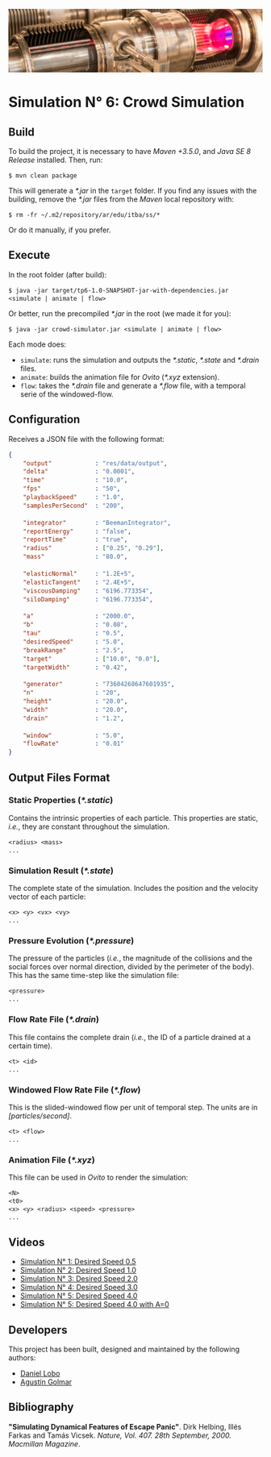 ![...](res/image/readme-header.png)

# Simulation N° 6: Crowd Simulation

## Build

To build the project, it is necessary to have _Maven +3.5.0_, and
_Java SE 8 Release_ installed. Then, run:

```
$ mvn clean package
```

This will generate a _\*.jar_ in the `target` folder. If you find any issues
with the building, remove the _\*.jar_ files from the _Maven_ local
repository with:

```
$ rm -fr ~/.m2/repository/ar/edu/itba/ss/*
```

Or do it manually, if you prefer.

## Execute

In the root folder (after build):

```
$ java -jar target/tp6-1.0-SNAPSHOT-jar-with-dependencies.jar <simulate | animate | flow>
```

Or better, run the precompiled _\*.jar_ in the root (we made it for you):

```
$ java -jar crowd-simulator.jar <simulate | animate | flow>
```

Each mode does:

* `simulate`: runs the simulation and outputs the _\*.static_, _\*.state_ and
_\*.drain_ files.
* `animate`: builds the animation file for _Ovito_ (_\*.xyz_ extension).
* `flow`: takes the _\*.drain_ file and generate a _\*.flow_ file, with a
temporal serie of the windowed-flow.

## Configuration

Receives a JSON file with the following format:

```json
{
    "output"            : "res/data/output",
    "delta"             : "0.0001",
    "time"              : "10.0",
    "fps"               : "50",
    "playbackSpeed"     : "1.0",
    "samplesPerSecond"  : "200",

    "integrator"        : "BeemanIntegrator",
    "reportEnergy"      : "false",
    "reportTime"        : "true",
    "radius"            : ["0.25", "0.29"],
    "mass"              : "80.0",

    "elasticNormal"     : "1.2E+5",
    "elasticTangent"    : "2.4E+5",
    "viscousDamping"    : "6196.773354",
    "siloDamping"       : "6196.773354",

    "a"                 : "2000.0",
    "b"                 : "0.08",
    "tau"               : "0.5",
    "desiredSpeed"      : "5.0",
    "breakRange"        : "2.5",
    "target"            : ["10.0", "0.0"],
    "targetWidth"       : "0.42",

    "generator"         : "73604268647601935",
    "n"                 : "20",
    "height"            : "20.0",
    "width"             : "20.0",
    "drain"             : "1.2",

    "window"            : "5.0",
    "flowRate"          : "0.01"
}

```

## Output Files Format

### Static Properties (_\*.static_)

Contains the intrinsic properties of each particle. This properties are
static, _i.e._, they are constant throughout the simulation.

```
<radius> <mass>
...
```

### Simulation Result (_\*.state_)

The complete state of the simulation. Includes the position and the velocity
vector of each particle:

```
<x> <y> <vx> <vy>
...
```

### Pressure Evolution (_\*.pressure_)

The pressure of the particles (_i.e._, the magnitude of the collisions and the
social forces over normal direction, divided by the perimeter of the body).
This has the same time-step like the simulation file:

```
<pressure>
...
```

### Flow Rate File (_\*.drain_)

This file contains the complete drain (_i.e._, the ID of a particle
drained at a certain time).

```
<t> <id>
...
```

### Windowed Flow Rate File (_\*.flow_)

This is the slided-windowed flow per unit of temporal step. The units are in
_[particles/second]_.

```
<t> <flow>
...
```

### Animation File (_\*.xyz_)

This file can be used in _Ovito_ to render the simulation:

```
<N>
<t0>
<x> <y> <radius> <speed> <pressure>
...
```

## Videos

* [Simulation N° 1: Desired Speed 0.5](https://www.youtube.com/watch?v=LQ-BC8Juc58)
* [Simulation N° 2: Desired Speed 1.0](https://youtu.be/MZHWmk2ng3A)
* [Simulation N° 3: Desired Speed 2.0](https://youtu.be/T396VaRHlZ4)
* [Simulation N° 4: Desired Speed 3.0](https://youtu.be/6XAavGodexw)
* [Simulation N° 5: Desired Speed 4.0](https://youtu.be/7EARQdVfIgg)
* [Simulation N° 5: Desired Speed 4.0 with A=0](https://www.youtube.com/watch?v=TC9T83Y2kj0)

## Developers

This project has been built, designed and maintained by the following authors:

* [Daniel Lobo](https://github.com/lobo)
* [Agustín Golmar](https://github.com/agustin-golmar)

## Bibliography

__"Simulating Dynamical Features of Escape Panic"__. Dirk Helbing, Illés
Farkas and Tamás Vicsek. _Nature, Vol. 407. 28th September, 2000. Macmillan
Magazine_.
